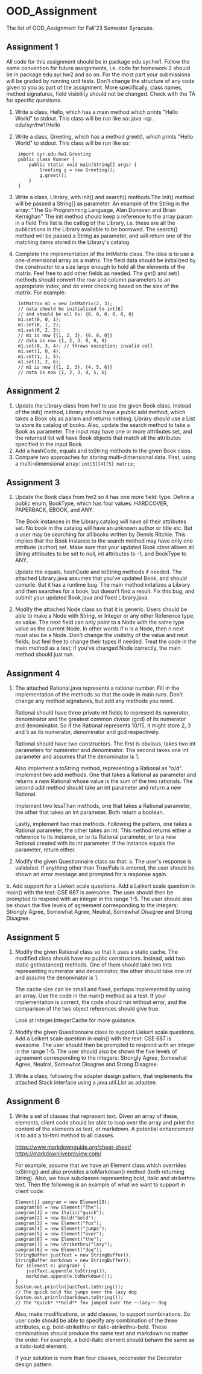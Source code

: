 
# OOD_Assignment

The list of OOD_Assignment for Fall'23 Semester Syracuse.



## Assignment 1

All code for this assignment should be in package edu.syr.hw1. Follow the same
convention for future assignments, i.e. code for homework 2 should be in
package edu.syr.hw2 and so on.
For the most part your submissions will be graded by running unit tests. Don't
change the structure of any code given to you as part of the assignment. More
specifically, class names, method signatures, field visibility should not be
changed. Check with the TA for specific questions.
1. Write a class, Hello, which has a main method which prints "Hello World" to
    stdout. This class will be run like so: java -cp . edu/syr/hw1/Hello

2. Write a class, Greeting, which has a method greet(), which prints "Hello World" to stdout. This class will be run like so:

        import syr.edu.hw1.Greeting 
        public class Runner {
            public static void main(String[] args) {
                Greeting g = new Greeting();
                g.greet();
            }
        }

3. Write a class, Library, with init() and search() methods.The init() method will be passed a String[] as parameter. An example of the String in the array: "The Go Programming Language, Alan Donovan and Brian Kernighan" The init method should keep a reference to the array param in a field This list is the catlog of the Library, i.e. these are all the publications in the Library available to be borrowed. The search() method will be passed a String as parameter, and will return one of the matching items stored in the Library's catalog.
4. Complete the implementation of the IntMatrix class. The idea is to use a one-dimensional array as a matrix. The field data should be initialized by the constructor to a size large enough to hold all the elements of the matrix. Feel free to add other fields as needed. The get() and set() methods should convert the row and column parameters to an appropriate index, and do error checking based on the size of the matrix.
For example:

        IntMatrix m1 = new IntMatrix(2, 3);
        // data should be initialized to int[6]
        // and should be all 0s: {0, 0, 0, 0, 0, 0}
        m1.set(0, 0, 1);
        m1.set(0, 1, 2);
        m1.set(0, 2, 3);
        // m1 is now {{1, 2, 3}, {0, 0, 0}}
        // data is now {1, 2, 3, 0, 0, 0}
        m1.set(0, 3, 4); // throws exception; invalid cell
        m1.set(1, 0, 4);
        m1.set(1, 1, 5);
        m1.set(1, 2, 6);
        // m1 is now {{1, 2, 3}, {4, 5, 6}}
        // data is now {1, 2, 3, 4, 5, 6}

## Assignment 2
1. Update the Library class from hw1 to use the given Book class. Instead of the init() method, Library should have a public add method, which takes a Book obj as param and returns nothing. Library should use a List<Book> to store its catalog of books. Also, update the search method to take a Book as parameter. The input may have one or more attributes set, and the returned list will have Book objects that match all the attributes specified in the input Book.
2. Add a hashCode, equals and toString methods to the given Book class.
3. Compare two approaches for storing multi-dimensional data. First, using a multi-dimensional array:
```int[3][4][5] matrix;```

## Assignment 3
1. Update the Book class from hw2 so it has one more field: type. Define a public enum, BookType, which has four values: HARDCOVER, PAPERBACK, EBOOK, and ANY.

    The Book instances in the Library.catalog will have all their attributes
    set. No book in the catalog will have an unknown author or title etc. But
    a user may be searching for all books written by Dennis Ritchie. This
    implies that the Book instance to the search method may have only one
    attribute (author) set. Make sure that your updated Book class allows all
    String attributes to be set to null, int attributes to -1, and BookType to
    ANY.

    Update the equals, hashCode and toString methods if needed.
    The attached Library.java assumes that you've updated Book, and should
    compile. But it has a runtime bug. The main method initalizes a Library
    and then searches for a book, but doesn't find a result. Fix this bug, and
    submit your updated Book.java and fixed Library.java.

2. Modify the attached Node class so that it is generic. Users should be able
    to make a Node with String, or Integer or any other Reference type, as
    value. The next field can only point to a Node with the same type value
    as the current Node. In other words if n is a Node<String>, then n.next
    must also be a Node<String>. Don't change the visibility of the value and
    next fields, but feel free to change their types if needed. Treat the code
    in the main method as a test; if you've changed Node correctly, the main
    method should just run.

## Assignment 4
1. The attached Rational.java represents a rational number. Fill in the
    implementation of the methods so that the code in main runs. Don't change
    any method signatures, but add any methods you need.

    Rational should have three private int fields to represent its numerator,
    denominator and the greatest common divisor (gcd) of its numerator and
    denominator. So if the Rational represents 10/15, it might store 2, 3 and 5
    as its numerator, denominator and gcd respectively.

    Rational should have two constructors. The first is obvious, takes two
    int parameters for numerator and denominator. The second takes one int
    parameter and assumes that the denominator is 1.

    Also implement a toString method, representing a Rational as "n/d".
    Implement two add methods. One that takes a Rational as parameter and
    returns a new Rational whose value is the sum of the two rationals. The
    second add method should take an int parameter and return a new Rational.

    Implement two lessThan methods, one that takes a Rational parameter, the
    other that takes an int parameter. Both return a boolean.

    Lastly, implement two max methods. Following the pattern, one takes a
    Rational parameter, the other takes an int. This method returns either a
    reference to its instance, or to its Rational parameter, or to a new
    Rational created with its int parameter. If the instance equals the
    parameter, return either.

2. Modify the given Questionnaire class so that:
a. The user's response is validated. If anything other than True/Fals is entered, the user should be shown an error message and prompted for a response again.

b. Add support for a Liekert scale questions. Add a Leikert scale question in main() with the text: CSE 687 is awesome. The user should then be prompted to respond with an integer in the range 1-5. The user should also be shown the five levels of agreement corresponding to the integers: Strongly Agree, Somewhat Agree, Neutral, Somewhat Disagree and Strong Disagree.

## Assignment 5

1. Modify the given Rational class so that it uses a static cache. The
    modified class should have no public constructors. Instead, add two static
    getInstance() methods. One of them should take two ints representing
    numerator and denominator, the other should take one int and assume the
    denominator is 1.

    The cache size can be small and fixed, perhaps implemented by using an array.
    Use the code in the main() method as a test. If your implementation is
    correct, the code should run without error, and the comparison of the two
    object references should give true.

    Look at Integer.IntegerCache for more guidance.

2. Modify the given Questionnaire class to support Liekert scale questions.
    Add a Leikert scale question in main() with the text: CSE 687 is awesome.
    The user should then be prompted to respond with an integer in the range
    1-5. The user should also be shown the five levels of agreement
    corresponding to the integers: Strongly Agree, Somewhat Agree, Neutral,
    Somewhat Disagree and Strong Disagree.

3. Write a class, following the adapter design pattern, that implements the
    attached Stack interface using a java.util.List as adaptee.

## Assignment 6

1. Write a set of classes that represent text. Given an array of these,
    elements, client code should be able to loop over the array and print the
    content of the elements as text, or markdown. A potential enhancement is
    to add a toHtml method to all classes.

    https://www.markdownguide.org/cheat-sheet/
    https://markdownlivepreview.com/

    For example, assume that we have an Element class which overrides
    toString() and also provides a toMarkdown() method (both returning String).
    Also, we have subclasses representing bold, italic and strikethru text.
    Then the following is an example of what we want to support in client code:
    ```
    Element[] pangram = new Element[9];
    pangram[0] = new Element("The");
    pangram[1] = new Italic("quick");
    pangram[2] = new Bold("bold");
    pangram[3] = new Element("fox");
    pangram[4] = new Element("jumps");
    pangram[5] = new Element("over");
    pangram[6] = new Element("the");
    pangram[7] = new Strikethru("lazy");
    pangram[8] = new Element("dog");
    StringBuffer justText = new StringBuffer();
    StringBuffer markdown = new StringBuffer();
    for (Element e: pangram) {
        justText.append(e.toString());
        markdown.append(e.toMarkdown());
    }
    System.out.println(justText.toString());
    // The quick bold fox jumps over the lazy dog
    System.out.println(markdown.toString());
    // The *quick* **bold** fox jumped over the ~~lazy~~ dog
    ```
    Also, make modifications, or add classes, to support combinations. So
    user code should be able to specify any combination of the three
    attributes, e.g. bold-strikethru or italic-strikethru-bold. These
    combinations should produce the same text and markdown no matter the
    order. For example, a bold-italic element should behave the same as a
    italic-bold element.
    
    If your solution is more than four classes, reconsider the Decorator
    design pattern.